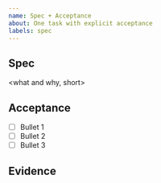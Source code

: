 ```yaml
---
name: Spec + Acceptance
about: One task with explicit acceptance
labels: spec
---
```


## Spec
<what and why, short>

## Acceptance
- [ ] Bullet 1
- [ ] Bullet 2
- [ ] Bullet 3

## Evidence
<link to PR or screenshots>